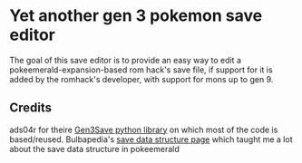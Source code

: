Yet another gen 3 pokemon save editor
========

The goal of this save editor is to provide an easy way to edit a pokeemerald-expansion-based rom hack's save file, if support for it is added by the romhack's developer, with support for mons up to gen 9.

Credits
-------------
ads04r for theire [Gen3Save python library](https://github.com/ads04r/Gen3Save/tree/master) on which most of the code is based/reused.
Bulbapedia's [save data structure page](https://bulbapedia.bulbagarden.net/wiki/Save_data_structure_(Generation_III)) which taught me a lot about the save data structure in pokeemerald
